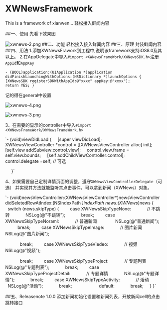 # XWNewsFramework
This is a framework of xianwen... 轻松接入鲜闻内容

##一、使用
先看下效果图

![
![xwnews-2.png](http://upload-images.jianshu.io/upload_images/970305-c0f9b4fd3728bfa8.png?imageMogr2/auto-orient/strip%7CimageView2/2/w/1240)
](http://upload-images.jianshu.io/upload_images/970305-7b9b7da36f72ddbc.png?imageMogr2/auto-orient/strip%7CimageView2/2/w/1240)
##二、功能
轻松接入接入鲜闻内容
##三、原理
封装鲜闻内容
##四、用法
1.添加XWNewsFrawork到工程中,说明该framework支持iOS8.0及其以上。
2.在AppDelegate中导入`#import <XWNewsFrameWork/XWNewsSDK.h>`注册`AppId`和`AppKey`



`- (BOOL)application:(UIApplication *)application didFinishLaunchingWithOptions:(NSDictionary *)launchOptions {
   
    [XWNewsSDK registerSDKWithAppId:@"xxxx" appKey:@"xxxx"];
    
    return YES;
}`


记的得在general中设置

![xwnews-4.png](http://upload-images.jianshu.io/upload_images/970305-d567d9a02550fa40.png?imageMogr2/auto-orient/strip%7CimageView2/2/w/1240)

![xwnews-3.png](http://upload-images.jianshu.io/upload_images/970305-693e3639d40fb6ee.png?imageMogr2/auto-orient/strip%7CimageView2/2/w/1240)

3、在需要的显示的controller中导入`#import <XWNewsFrameWork/XWNewsFrameWork.h>`




`- (void)viewDidLoad {
    [super viewDidLoad];
    
    
    XWNewsViewController *control = [[XWNewsViewController alloc] init];
    [self.view addSubview:control.view];
    control.view.frame = self.view.bounds;
    [self addChildViewController:control];
    control.delegate =self; // 可选

    
}`

4、如果需要自己定制详情页面的调整，遵守`XWNewsViewControllerDelegate`（可选）
并实现其方法就能监听其点击事件，可以拿到新闻（XWNews）对象。


 `- (void)newsViewController:(XWNewsViewController*)newsViewController didSeletedRowAtIndex:(NSIndexPath *)indexPath news:(XWNews*)news {
    
    switch (news.skipType) {
        case XWNewsSkipTypeNone:
            // 不跳转
            NSLog(@"不跳转");
            break;
        case XWNewsSkipTypeNoraml:
            // 普通新闻
              NSLog(@"普通新闻");
            break;
        case XWNewsSkipTypeImage:
            // 图片新闻
            NSLog(@"图片新闻");

            break;
        case XWNewsSkipTypeViedeo:
            // 视频
            NSLog(@"视频");

            break;
        case XWNewsSkipTypeProject:
            // 专题列表
             NSLog(@"专题列表");
            break;
        case XWNewsSkipTypeProjectDetail:
            // 专题详情
            NSLog(@"专题详情");
            break;
        case XWNewsSkipTypeActivity:
            // 活动
            NSLog(@"活动");
            break;
            
        default:
            break;
    }
}`

##五、Releasenote
1.0.0 添加新闻初始化设置和新闻列表，开放新闻cell的点击跳转接口
